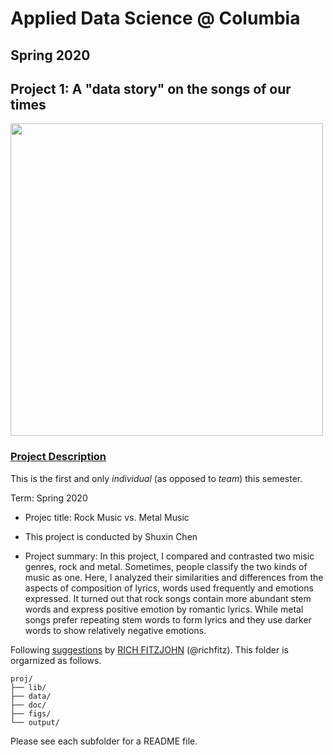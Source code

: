 # Applied Data Science @ Columbia
## Spring 2020
## Project 1: A "data story" on the songs of our times

<img src="figs/title1.jpeg" width="500">

### [Project Description](doc/)
This is the first and only *individual* (as opposed to *team*) this semester. 

Term: Spring 2020

+ Projec title: Rock Music vs. Metal Music 
+ This project is conducted by Shuxin Chen

+ Project summary: In this project, I compared and contrasted two misic genres, rock and metal. Sometimes, people classify the two kinds of music as one. Here, I analyzed their similarities and differences from the aspects of composition of lyrics, words used frequently and emotions expressed. It turned out that rock songs contain more abundant stem words and express positive emotion by romantic lyrics. While metal songs prefer repeating stem words to form lyrics and they use darker words to show relatively negative emotions. 

Following [suggestions](http://nicercode.github.io/blog/2013-04-05-projects/) by [RICH FITZJOHN](http://nicercode.github.io/about/#Team) (@richfitz). This folder is orgarnized as follows.

```
proj/
├── lib/
├── data/
├── doc/
├── figs/
└── output/
```

Please see each subfolder for a README file.
